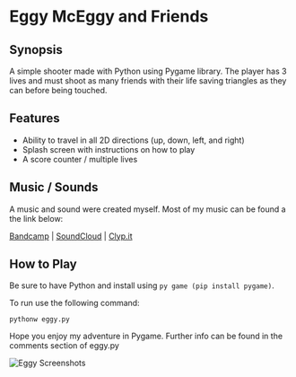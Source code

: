 # Eggy McEggy and Friends

## Synopsis
A  simple shooter made with Python using Pygame library. The player has 3 lives and must shoot as many friends with their life saving triangles as they can before being touched.

## Features
- Ability to travel in all 2D directions (up, down, left, and right)
- Splash screen with instructions on how to play
- A score counter / multiple lives

## Music / Sounds
A music and sound were created myself. Most of my music can be found a the link below:

[Bandcamp](https://grassnose.bandcamp.com/) |
[SoundCloud](https://soundcloud.com/grassnose) |
[Clyp.it](https://clyp.it/user/3b2ltmbv)

## How to Play

Be sure to have Python and install using ```py game (pip install pygame)```.

To run use the following command:

```pythonw eggy.py```

Hope you enjoy my adventure in Pygame. Further info can be found in the comments section of eggy.py

![Eggy Screenshots](/eggy.gif)
